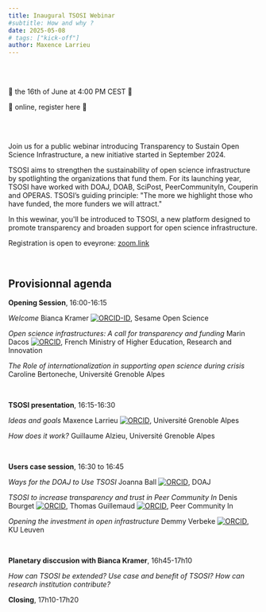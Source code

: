 ```yaml
---
title: Inaugural TSOSI Webinar
#subtitle: How and why ?
date: 2025-05-08
# tags: ["kick-off"]
author: Maxence Larrieu
---
```



<br />
<br />


📅 the 16th of June at 4:00 PM CEST 📅

📌 online, register here 📌

<br />
<br />


Join us for a public webinar introducing Transparency to Sustain Open Science Infrastructure, a new initiative started in September 2024.

TSOSI aims to strengthen the sustainability of open science infrastructure by spotlighting the organizations that fund them. For its launching year, TSOSI have worked with DOAJ, DOAB, SciPost, PeerCommunityIn, Couperin and OPERAS. TSOSI’s guiding principle: "The more we highlight those who have funded, the more funders we will attract."

In this wewinar, you'll be introduced to TSOSI, a new platform designed to promote transparency and broaden support for open science infrastructure.

Registration is open to eveyrone: [zoom.link](zoom.link)

<br />

## Provisionnal agenda

**Opening Session**, 16:00-16:15

_Welcome_
Bianca Kramer <a href="https://orcid.org/0000-0002-5965-6560"><img class="logo-orcid" src="https://orcid.org/sites/default/files/images/orcid_16x16.png" alt="ORCID-ID"></a>, Sesame Open Science

_Open science infrastructures: A call for transparency and funding_ 
Marin Dacos [![ORCID](https://orcid.org/sites/default/files/images/orcid_16x16.png)](https://orcid.org/0000-0002-9361-5295), French Ministry of Higher Education, Research and Innovation


_The Role of internationalization in supporting open science during crisis_ 
Caroline Bertoneche, Université Grenoble Alpes

<br />

**TSOSI presentation**, 16:15-16:30

_Ideas and goals_
Maxence Larrieu [![ORCID](https://orcid.org/sites/default/files/images/orcid_16x16.png)](https://orcid.org/0000-0002-1834-3007), Université Grenoble Alpes

_How does it work?_
Guillaume Alzieu, Université Grenoble Alpes

<br />

**Users case session**, 16:30 to 16:45

_Ways for the DOAJ to Use TSOSI_
Joanna Ball [![ORCID](https://orcid.org/sites/default/files/images/orcid_16x16.png)](https://orcid.org/0000-0002-4033-9119), DOAJ


_TSOSI to increase transparency and trust in Peer Community In_
Denis Bourget [![ORCID](https://orcid.org/sites/default/files/images/orcid_16x16.png)](https://orcid.org/0000-0002-2109-5323), Thomas Guillemaud [![ORCID](https://orcid.org/sites/default/files/images/orcid_16x16.png)](https://orcid.org/0000-0003-0451-1644), Peer Community In


_Opening the investment in open infrastructure_
Demmy Verbeke [![ORCID](https://orcid.org/sites/default/files/images/orcid_16x16.png)](https://orcid.org/0000-0002-1020-3659), KU Leuven


<br />

**Planetary disccusion with Bianca Kramer**, 16h45-17h10

_How can TSOSI be extended?_
_Use case and benefit of TSOSI?_
_How can research institution contribute?_


**Closing**, 17h10-17h20


